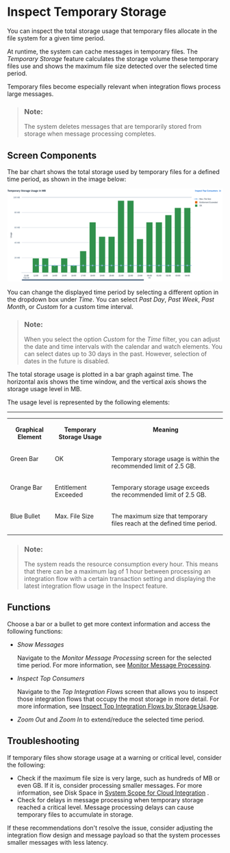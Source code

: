<!-- loio7cdfaa73d9fd47c08acf27a9d9b2b2a1 -->

# Inspect Temporary Storage

You can inspect the total storage usage that temporary files allocate in the file system for a given time period.

At runtime, the system can cache messages in temporary files. The *Temporary Storage* feature calculates the storage volume these temporary files use and shows the maximum file size detected over the selected time period.

Temporary files become especially relevant when integration flows process large messages.

> ### Note:  
> The system deletes messages that are temporarily stored from storage when message processing completes.



<a name="loio7cdfaa73d9fd47c08acf27a9d9b2b2a1__section_ufx_bp2_lcc"/>

## Screen Components

The bar chart shows the total storage used by temporary files for a defined time period, as shown in the image below:

![](images/Inspect_Temporary_Storage_f48af1c.png)

You can change the displayed time period by selecting a different option in the dropdown box under *Time*. You can select *Past Day*, *Past Week*, *Past Month*, or *Custom* for a custom time interval.

> ### Note:  
> When you select the option *Custom* for the *Time* filter, you can adjust the date and time intervals with the calendar and watch elements. You can select dates up to 30 days in the past. However, selection of dates in the future is disabled.

The total storage usage is plotted in a bar graph against time. The horizontal axis shows the time window, and the vertical axis shows the storage usage level in MB.

The usage level is represented by the following elements:

****


<table>
<tr>
<th valign="top">

Graphical Element

</th>
<th valign="top">

Temporary Storage Usage

</th>
<th valign="top">

Meaning

</th>
</tr>
<tr>
<td valign="top">

Green Bar

</td>
<td valign="top">

OK

</td>
<td valign="top">

Temporary storage usage is within the recommended limit of 2.5 GB.

</td>
</tr>
<tr>
<td valign="top">

Orange Bar

</td>
<td valign="top">

Entitlement Exceeded

</td>
<td valign="top">

Temporary storage usage exceeds the recommended limit of 2.5 GB.

</td>
</tr>
<tr>
<td valign="top">

Blue Bullet

</td>
<td valign="top">

Max. File Size

</td>
<td valign="top">

The maximum size that temporary files reach at the defined time period.

</td>
</tr>
</table>

> ### Note:  
> The system reads the resource consumption every hour. This means that there can be a maximum lag of 1 hour between processing an integration flow with a certain transaction setting and displaying the latest integration flow usage in the Inspect feature.



<a name="loio7cdfaa73d9fd47c08acf27a9d9b2b2a1__section_w44_zp2_lcc"/>

## Functions

Choose a bar or a bullet to get more context information and access the following functions:

-   *Show Messages*

    Navigate to the *Monitor Message Processing* screen for the selected time period. For more information, see [Monitor Message Processing](monitor-message-processing-314df3f.md).

-   *Inspect Top Consumers*

    Navigate to the *Top Integration Flows* screen that allows you to inspect those integration flows that occupy the most storage in more detail. For more information, see [Inspect Top Integration Flows by Storage Usage](inspect-top-integration-flows-by-storage-usage-9183e3b.md).

-   *Zoom Out* and *Zoom In* to extend/reduce the selected time period. 




<a name="loio7cdfaa73d9fd47c08acf27a9d9b2b2a1__section_lry_4jt_22c"/>

## Troubleshooting

If temporary files show storage usage at a warning or critical level, consider the following:

-   Check if the maximum file size is very large, such as hundreds of MB or even GB. If it is, consider processing smaller messages. For more information, see Disk Space in [System Scope for Cloud Integration](../system-scope-for-cloud-integration-8ea3822.md) .
-   Check for delays in message processing when temporary storage reached a critical level. Message processing delays can cause temporary files to accumulate in storage.

If these recommendations don't resolve the issue, consider adjusting the integration flow design and message payload so that the system processes smaller messages with less latency.

